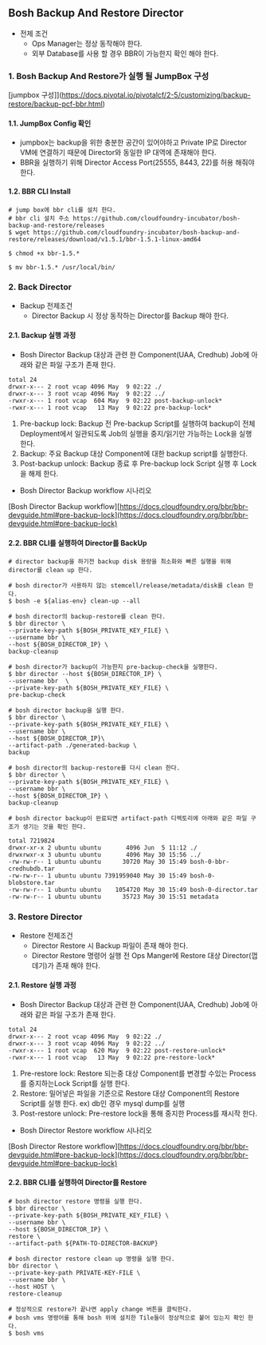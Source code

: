 
## Bosh Backup And Restore Director
 - 전제 조건
	- Ops Manager는 정상 동작해야 한다.
	- 외부 Database를 사용 할 경우 BBR이 가능한지 확인 해야 한다.
 
### 1. Bosh Backup And Restore가 실행 될 JumpBox 구성

[jumpbox 구성]](https://docs.pivotal.io/pivotalcf/2-5/customizing/backup-restore/backup-pcf-bbr.html)

#### 1.1. JumpBox Config 확인

- jumpbox는  backup을 위한 충분한 공간이 있어야하고 Private IP로 Director VM에 연결하기 때문에 Director와 동일한 IP 대역에 존재해야 한다.
- BBR을 실행하기 위해 Director Access Port(25555, 8443, 22)를 허용 해줘야한다.

#### 1.2.  BBR CLI Install
```
# jump box에 bbr cli를 설치 한다.
# bbr cli 설치 주소 https://github.com/cloudfoundry-incubator/bosh-backup-and-restore/releases
$ wget https://github.com/cloudfoundry-incubator/bosh-backup-and-restore/releases/download/v1.5.1/bbr-1.5.1-linux-amd64

$ chmod +x bbr-1.5.*

$ mv bbr-1.5.* /usr/local/bin/
```

### 2.  Back Director
- Backup 전제조건
	- Director Backup 시 정상 동작하는 Director를 Backup 해야 한다. 
#### 2.1. Backup 실행 과정

- Bosh Director Backup 대상과 관련 한 Component(UAA, Credhub) Job에 아래와 같은 파일 구조가 존재 한다.
```
total 24
drwxr-x--- 2 root vcap 4096 May  9 02:22 ./
drwxr-x--- 3 root vcap 4096 May  9 02:22 ../
-rwxr-x--- 1 root vcap  604 May  9 02:22 post-backup-unlock*
-rwxr-x--- 1 root vcap   13 May  9 02:22 pre-backup-lock*
```
1. Pre-backup lock: Backup 전 Pre-backup Script를 실행하여 backup이 전체 Deployment에서 일관되도록 Job의 실행을 중지/읽기만 가능하는 Lock을 실행 한다. 
2. Backup: 주요 Backup 대상 Component에 대한 backup script를 실행한다.
3. Post-backup unlock: Backup 종료 후 Pre-backup lock Script 실행 후 Lock을 해제 한다.

- Bosh Director Backup workflow 시나리오

[Bosh Director Backup workflow][https://docs.cloudfoundry.org/bbr/bbr-devguide.html#pre-backup-lock](https://docs.cloudfoundry.org/bbr/bbr-devguide.html#pre-backup-lock)

#### 2.2.  BBR CLI를 실행하여 Director를 BackUp
```
# director backup을 하기전 backup disk 용량을 최소화와 빠른 실행을 위해 director를 clean up 한다.

# bosh director가 사용하지 않는 stemcell/release/metadata/disk를 clean 한다.
$ bosh -e ${alias-env} clean-up --all

# bosh director의 backup-restore를 clean 한다.
$ bbr director \
--private-key-path ${BOSH_PRIVATE_KEY_FILE} \
--username bbr \
--host ${BOSH_DIRECTOR_IP} \
backup-cleanup

# bosh director가 backup이 가능한지 pre-backup-check을 실행한다.
$ bbr director --host ${BOSH_DIRECTOR_IP} \
--username bbr  \
--private-key-path ${BOSH_PRIVATE_KEY_FILE} \
pre-backup-check

# bosh director backup을 실행 한다.
$ bbr director \
--private-key-path ${BOSH_PRIVATE_KEY_FILE} \
--username bbr \
--host ${BOSH_DIRECTOR_IP}\
--artifact-path ./generated-backup \
backup

# bosh director의 backup-restore를 다시 clean 한다.
$ bbr director \
--private-key-path ${BOSH_PRIVATE_KEY_FILE} \
--username bbr \
--host ${BOSH_DIRECTOR_IP} \
backup-cleanup

# bosh director backup이 완료되면 artifact-path 디렉토리에 아래와 같은 파일 구조가 생기는 것을 확인 한다.

total 7219824
drwxr-xr-x 2 ubuntu ubuntu       4096 Jun  5 11:12 ./
drwxrwxr-x 3 ubuntu ubuntu       4096 May 30 15:56 ../
-rw-rw-r-- 1 ubuntu ubuntu      30720 May 30 15:49 bosh-0-bbr-credhubdb.tar
-rw-rw-r-- 1 ubuntu ubuntu 7391959040 May 30 15:49 bosh-0-blobstore.tar
-rw-rw-r-- 1 ubuntu ubuntu    1054720 May 30 15:49 bosh-0-director.tar
-rw-rw-r-- 1 ubuntu ubuntu      35723 May 30 15:51 metadata
```

### 3.  Restore Director
- Restore 전제조건
	- Director Restore 시 Backup 파일이 존재 해야 한다. 
	- Director Restore 명령어 실행 전 Ops Manger에 Restore 대상 Director(껍데기)가 존재 해야 한다.
	
#### 2.1. Restore 실행 과정

- Bosh Director Backup 대상과 관련 한 Component(UAA, Credhub) Job에 아래와 같은 파일 구조가 존재 한다.
```
total 24
drwxr-x--- 2 root vcap 4096 May  9 02:22 ./
drwxr-x--- 3 root vcap 4096 May  9 02:22 ../
-rwxr-x--- 1 root vcap  620 May  9 02:22 post-restore-unlock*
-rwxr-x--- 1 root vcap   13 May  9 02:22 pre-restore-lock*
```

1. Pre-restore lock: Restore 되는중 대상 Component를 변경할 수있는 Process를 중지하는Lock Script를 실행 한다.
2. Restore: 밀어넣은 파일을 기준으로 Restore 대상 Component의 Restore Script를 실행 한다. ex) db인 경우 mysql dump를 실행
3. Post-restore unlock: Pre-restore lock을 통해 중지한 Process를 재시작 한다.

- Bosh Director Restore workflow 시나리오

[Bosh Director Restore workflow][https://docs.cloudfoundry.org/bbr/bbr-devguide.html#pre-backup-lock](https://docs.cloudfoundry.org/bbr/bbr-devguide.html#pre-backup-lock)

#### 2.2.  BBR CLI를 실행하여 Director를 Restore
```
# bosh director restore 명령을 실행 한다.
$ bbr director \
--private-key-path ${BOSH_PRIVATE_KEY_FILE} \
--username bbr \
--host ${BOSH_DIRECTOR_IP} \
restore \
--artifact-path ${PATH-TO-DIRECTOR-BACKUP}

# bosh director restore clean up 명령을 실행 한다.
bbr director \
--private-key-path PRIVATE-KEY-FILE \
--username bbr \
--host HOST \
restore-cleanup

# 정상적으로 restore가 끝나면 apply change 버튼을 클릭한다.
# bosh vms 명령어를 통해 bosh 위에 설치한 Tile들이 정상적으로 붙어 있는지 확인 한다.
$ bosh vms
```
